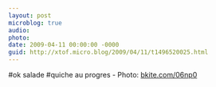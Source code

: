```yaml
---
layout: post
microblog: true
audio: 
photo: 
date: 2009-04-11 00:00:00 -0000
guid: http://xtof.micro.blog/2009/04/11/t1496520025.html
---
```

#ok salade #quiche au progres - Photo: [bkite.com/06np0](http://bkite.com/06np0)
